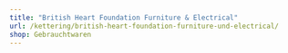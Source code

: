 ```yaml
---
title: "British Heart Foundation Furniture & Electrical"
url: /kettering/british-heart-foundation-furniture-und-electrical/
shop: Gebrauchtwaren
---
```


